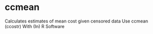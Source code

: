 # ccmean
Calculates estimates of mean cost given censored data Use ccmean (ccostr) With (In) R Software
